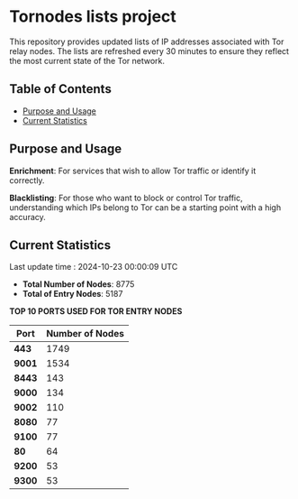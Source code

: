 # Tornodes lists project

This repository provides updated lists of IP addresses associated with Tor relay nodes. The lists are refreshed every 30 minutes to ensure they reflect the most current state of the Tor network.

## Table of Contents

- [Purpose and Usage](#purpose-and-usage)
- [Current Statistics](#current-statistics)


## Purpose and Usage

**Enrichment**: For services that wish to allow Tor traffic or identify it correctly.

**Blacklisting**: For those who want to block or control Tor traffic, understanding which IPs belong to Tor can be a starting point with a high accuracy.

## Current Statistics

Last update time : 2024-10-23 00:00:09 UTC

- **Total Number of Nodes**: 8775
- **Total of Entry Nodes**: 5187

**TOP 10 PORTS USED FOR TOR ENTRY NODES**

| **Port** | **Number of Nodes** |
|------|-----------------|
| **443**   | 1749  |
| **9001**   | 1534  |
| **8443**   | 143  |
| **9000**   | 134  |
| **9002**   | 110  |
| **8080**   | 77  |
| **9100**   | 77  |
| **80**   | 64  |
| **9200**   | 53  |
| **9300**   | 53  |


